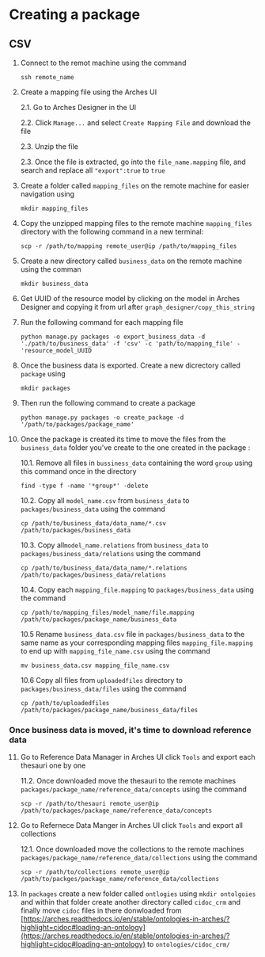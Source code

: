 # Creating a package

## CSV
1. Connect to the remot machine using the command

    `ssh remote_name`

2. Create a mapping file using the Arches UI

    2.1. Go to Arches Designer in the UI

    2.2. Click `Manage...` and select `Create Mapping File` and download the file

    2.3. Unzip the file

    2.3. Once the file is extracted, go into the `file_name.mapping` file, and search and replace all `"export":true` to `true`

3. Create a folder called `mapping_files` on the remote machine for easier navigation using 

    `mkdir mapping_files` 

4. Copy the unzipped mapping files to the remote machine `mapping_files` directory with the following command in a new terminal:

    `scp -r /path/to/mapping remote_user@ip /path/to/mapping_files`

5. Create a new directory called `business_data` on the remote machine using the comman

    `mkdir business_data`

6. Get UUID of the resource model by clicking on the model in Arches Designer and copying it from url after `graph_designer/copy_this_string`

7. Run the following command for each mapping file

    `python manage.py packages -o export_business_data -d './path/to/business_data' -f 'csv' -c 'path/to/mapping_file' -'resource_model_UUID`

8. Once the business data is exported. Create a new dicrectory called `package` using 

    `mkdir packages`

9. Then run the following command to create a package

    `python manage.py packages -o create_package -d '/path/to/packages/package_name'`

10. Once the package is created its time to move the files from the `business_data` folder you've create to the one created in the package :

    10.1. Remove all files in `bussiness_data` containing the word `group` using this command once in the directory

    ```
    find -type f -name '*group*' -delete
    ```

    10.2. Copy  all `model_name.csv` from `business_data` to `packages/business_data` using the command 

    ```
    cp /path/to/business_data/data_name/*.csv /path/to/packages/business_data
    ```

    10.3. Copy all`model_name.relations` from `business_data` to `packages/business_data/relations` using the command

    ```
    cp /path/to/business_data/data_name/*.relations /path/to/packages/business_data/relations
    ```

    10.4. Copy each `mapping_file.mapping` to `packages/business_data` 
    using the command 

    ```
    cp /path/to/mapping_files/model_name/file.mapping /path/to/packages/package_name/business_data
    ```

    10.5 Rename `business_data.csv` file in `packages/business_data` to the same name as your corresponding mapping files `mapping_file.mapping` to end up with `mapping_file_name.csv` using the command

    ```
    mv business_data.csv mapping_file_name.csv 
    ``` 
    
    10.6 Copy all files from `uploadedfiles` directory to `packages/business_data/files` using the command
    
    ```
    cp /path/to/uploadedfiles /path/to/packages/package_name/business_data/files
    ```

### Once business data is moved, it's time to download reference data

11. Go to Reference Data Manager in Arches UI click  `Tools` and export each thesauri one by one

    11.2. Once downloaded move the thesauri to the remote machines `packages/package_name/reference_data/concepts` using the command

    ```
    scp -r /path/to/thesauri remote_user@ip /path/to/packages/package_name/reference_data/concepts
    ```

12. Go to Refernece Data Manger in Arches UI click `Tools` and export all collections

    12.1. Once downloaded move the collections to the remote machines `packages/package_name/reference_data/collections` using the command

    ```
    scp -r /path/to/collections remote_user@ip /path/to/packges/package_name/reference_data/collections
    ```

13. In `packages` create a new folder called `ontlogies` using `mkdir ontolgoies` and within that folder create another directory called `cidoc_crm` and finally move `cidoc` files in there donwloaded from [https://arches.readthedocs.io/en/stable/ontologies-in-arches/?highlight=cidoc#loading-an-ontology](https://arches.readthedocs.io/en/stable/ontologies-in-arches/?highlight=cidoc#loading-an-ontology)
to `ontologies/cidoc_crm/`
